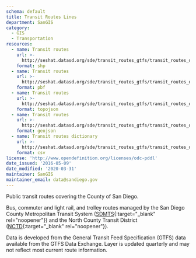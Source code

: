 ```yaml
---
schema: default
title: Transit Routes Lines
department: SanGIS
category:
  - GIS
  - Transportation
resources:
  - name: Transit routes
    url: >-
      http://seshat.datasd.org/sde/transit_routes_gtfs/transit_routes_datasd.zip
    format: shp
  - name: Transit routes
    url: >-
      http://seshat.datasd.org/sde/transit_routes_gtfs/transit_routes_datasd.pbf
    format: pbf
  - name: Transit routes
    url: >-
      http://seshat.datasd.org/sde/transit_routes_gtfs/transit_routes_datasd.topojson
    format: topojson
  - name: Transit routes
    url: >-
      http://seshat.datasd.org/sde/transit_routes_gtfs/transit_routes_datasd.geojson
    format: geojson
  - name: Transit routes dictionary
    url: >-
      http://seshat.datasd.org/sde/transit_routes_gtfs/transit_routes_dictionary_datasd.csv
    format: csv
license: 'http://www.opendefinition.org/licenses/odc-pddl'
date_issued: '2016-05-09'
date_modified: '2020-03-31'
maintainer: SanGIS
maintainer_email: data@sandiego.gov
---
```

Public transit routes covering the County of San Diego.
<!--more-->
Bus, commuter and light rail, and trolley routes managed by the San Diego County Metropolitan Transit System ([SDMTS]('https://www.sdmts.com/'){:target="_blank" rel="noopener"}) and the North County Transit District ([NCTD](http://www.gonctd.com/){:target="_blank" rel="noopener"}).

Data is developed from the General Transit Feed Specification (GTFS) data available from the GTFS Data Exchange. Layer is updated quarterly and may not reflect most current route information.
